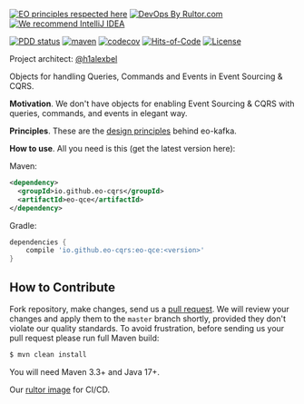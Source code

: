 [![EO principles respected here](https://www.elegantobjects.org/badge.svg)](https://www.elegantobjects.org)
[![DevOps By Rultor.com](https://www.rultor.com/b/yegor256/rultor)](https://www.rultor.com/p/yegor256/rultor)
[![We recommend IntelliJ IDEA](https://www.elegantobjects.org/intellij-idea.svg)](https://www.jetbrains.com/idea/)
<br>

[![PDD status](http://www.0pdd.com/svg?name=eo-cqrs/eo-qce)](http://www.0pdd.com/p?name=eo-cqrs/eo-qce)
[![maven](https://github.com/eo-cqrs/eo-qce/actions/workflows/maven.yml/badge.svg)](https://github.com/eo-cqrs/eo-qce/actions/workflows/maven.yml)
[![codecov](https://codecov.io/gh/eo-cqrs/eo-qce/branch/master/graph/badge.svg?token=CR7SV7NPBV)](https://codecov.io/gh/eo-cqrs/eo-qce)
[![Hits-of-Code](https://hitsofcode.com/github/eo-cqrs/eo-qce)](https://hitsofcode.com/view/github/eo-cqrs/eo-qce)
[![License](https://img.shields.io/badge/license-MIT-green.svg)](https://github.com/eo-cqrs/eo-qce/blob/master/LICENSE)

Project architect: [@h1alexbel](https://github.com/h1alexbel)

Objects for handling Queries, Commands and Events in Event Sourcing & CQRS.

**Motivation**. We don't have objects for enabling Event Sourcing & CQRS with queries, commands, and events in elegant way. 

**Principles**. These are the [design principles](https://www.elegantobjects.org/#principles) behind eo-kafka.

**How to use**. All you need is this (get the latest version here):

Maven:
```xml
<dependency>
  <groupId>io.github.eo-cqrs</groupId>
  <artifactId>eo-qce</artifactId>
</dependency>
```

Gradle:
```groovy
dependencies {
    compile 'io.github.eo-cqrs:eo-qce:<version>'
}
```

## How to Contribute

Fork repository, make changes, send us a [pull request](https://www.yegor256.com/2014/04/15/github-guidelines.html).
We will review your changes and apply them to the `master` branch shortly,
provided they don't violate our quality standards. To avoid frustration,
before sending us your pull request please run full Maven build:

```bash
$ mvn clean install
```

You will need Maven 3.3+ and Java 17+.

Our [rultor image](https://github.com/eo-cqrs/eo-kafka-rultor-image) for CI/CD.